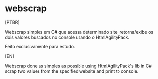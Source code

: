 # webscrap

[PTBR]

Webscrap simples em C# que acessa determinado site, retorna/exibe os dois valores buscados no console usando o HtmlAgilityPack.

Feito exclusivamente para estudo.

[EN]

Webscrap done as simples as possible using HtmlAgilityPack's lib in C#
scrap two values from the specified website and print to console.
